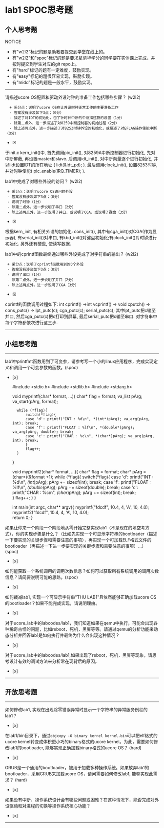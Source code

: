 # lab1 SPOC思考题

## 个人思考题

NOTICE
- 有"w2l2"标记的题是助教要提交到学堂在线上的。
- 有"w2l2"和"spoc"标记的题是要求拿清华学分的同学要在实体课上完成，并按时提交到学生对应的git repo上。
- 有"hard"标记的题有一定难度，鼓励实现。
- 有"easy"标记的题很容易实现，鼓励实现。
- 有"midd"标记的题是一般水平，鼓励实现。
---

请描述ucore OS配置和驱动外设时钟的准备工作包括哪些步骤？ (w2l2)
```
  + 采分点：说明了ucore OS在让外设时钟正常工作的主要准备工作
  - 答案没有涉及如下3点；（0分）
  - 描述了对IDT的初始化，包了针时钟中断的中断描述符的设置（1分）
  - 除第二点外，进一步描述了对8259中断控制器的初始过程（2分）
  - 除上述两点外，进一步描述了对8253时钟外设的初始化，或描述了对EFLAG操作使能中断（3分）
 ```
- [x]  

于init.c kern_init()中, 
首先调用pic_init(), 对8259A中断控制器进行初始化, 先对中断屏蔽, 再设置master和slave.
后调用idt_init(), 对中断向量逐个进行初始化, 并以lidt设置IDT的所在地址 (  lidt(&idt_pd); ).
最后调用clock_init(), 设置8253时钟, 并对时钟使能(  pic_enable(IRQ_TIMER); ).

lab1中完成了对哪些外设的访问？ (w2l2)
 ```
  + 采分点：说明了ucore OS访问的外设
  - 答案没有涉及如下3点；（0分）
  - 说明了时钟（1分）
  - 除第二点外，进一步说明了串口（2分）
  - 除上述两点外，进一步说明了并口，或说明了CGA，或说明了键盘（3分）
 ```
- [x]  

根据kern_init, 有相关外设的初始化:
cons_init(), 其中有cga_init()对CGA(作为显示器), 有serial_init()对串口, 有kbd_init()对键盘初始化;有clock_init()对时钟进行初始化. 另外还有硬盘, 使读写数据.


lab1中的cprintf函数最终通过哪些外设完成了对字符串的输出？ (w2l2)
 ```
  + 采分点：说明了cprintf函数用到的3个外设
  - 答案没有涉及如下3点；（0分）
  - 说明了串口（1分）
  - 除第二点外，进一步说明了并口（2分）
  - 除上述两点外，进一步说明了CGA（3分）
 ```
- [x]  

cprintf的函数调用过程如下:
int cprintf() →int vcprintf() → void cputch() → cons_putc() → lpt_putc(c); cga_putc(c); serial_putc(c);
其中lpt_putc把c输至并口, 然后cga_putc(c)把c打印到屏幕, 最后serial_putc把c输至串口. 对字符串中每个字符都依次进行这三步.

---

## 小组思考题

---

lab1中printfmt函数用到了可变参，请参考写一个小的linux应用程序，完成实现定义和调用一个可变参数的函数。(spoc)
- [x]  

	#include <stdio.h>
	#include <stdlib.h>
	#include <stdarg.h>
	
	void myprintf(char* format, ...){
		char* flag = format;
		va_list pArg;
		va_start(pArg, format);
	
		while (*flag){
			switch(*flag){
			case 'd': printf("INT : %d\n", *(int*)pArg); va_arg(pArg, int); break;
			case 'f': printf("FLOAT : %lf\n", *(double*)pArg); va_arg(pArg, double); break;
			case 'c': printf("CHAR : %c\n", *(char*)pArg); va_arg(pArg, int); break;	
			}
			flag++;	
		}
	}
	
	
	void myprintf2(char* format, ...){
		char* flag = format;
		char* pArg = (char*)(&format +1);
		while (*flag){
			switch(*flag){
			case 'd': printf("INT : %d\n", *(int*)pArg); pArg += sizeof(int); break;
			case 'f': printf("FLOAT : %lf\n", *(double*)pArg); pArg += sizeof(double); break;
			case 'c': printf("CHAR : %c\n", *(char*)pArg); pArg += sizeof(int); break;	
			}
			flag++;	
		}
	}
	
	int main(int argc, char** argv){
		myprintf("fdcdf", 10.4, 4, 'A', 10, 4.0);	
		myprintf2("fdcdf", 10.4, 4, 'A', 10, 4.0);	
		return 0;
	}



如果让你来一个阶段一个阶段地从零开始完整实现lab1（不是现在的填空考方式），你的实现步骤是什么？（比如先实现一个可显示字符串的bootloader（描述一下要实现的关键步骤和需要注意的事项），再实现一个可加载ELF格式文件的bootloader（再描述一下进一步要实现的关键步骤和需要注意的事项）...） (spoc)
- [x]  

> 


如何能获取一个系统调用的调用次数信息？如何可以获取所有系统调用的调用次数信息？请简要说明可能的思路。(spoc)
- [x]  

> 

如何裁减lab1, 实现一个可显示字符串"THU LAB1"且依然能够正确加载ucore OS的bootloader？如果不能完成实现，请说明理由。
- [x]  

> 

对于ucore_lab中的labcodes/lab1，我们知道如果在qemu中执行，可能会出现各种稀奇古怪的问题，比如reboot，死机，黑屏等等。请通过qemu的分析功能来动态分析并回答lab1是如何执行并最终为什么会出现这种情况？
- [x]  

> 

对于ucore_lab中的labcodes/lab1,如果出现了reboot，死机，黑屏等现象，请思考设计有效的调试方法来分析常在现背后的原因。
- [x]  

> 

---

## 开放思考题

---

如何修改lab1, 实现在出现除零错误异常时显示一个字符串的异常服务例程的lab1？
- [x]  

> 


在lab1/bin目录下，通过`objcopy -O binary kernel kernel.bin`可以把elf格式的ucore kernel转变成体积更小巧的binary格式的ucore kernel。为此，需要如何修改lab1的bootloader, 能够实现正确加载binary格式的ucore OS？ (hard)
- [x]  

>

GRUB是一个通用的bootloader，被用于加载多种操作系统。如果放弃lab1的bootloader，采用GRUB来加载ucore OS，请问需要如何修改lab1, 能够实现此需求？ (hard)
- [x]  

>


如果没有中断，操作系统设计会有哪些问题或困难？在这种情况下，能否完成对外设驱动和对进程的切换等操作系统核心功能？
- [x]  

>  

---
